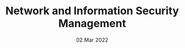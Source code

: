 ---
title: Network and Information Security Management
subtitle: 
layout: default
modal-id: 1
date: 02 Mar 2022
img: module-2.jpg
thumbnail: module-2.jpg
alt: image-alt
project-date: 14 Jun 2022
tutor: Dr Stelios Sotiriadis
unit: 12
description: Network and Information Security Management
---